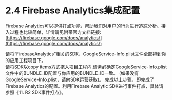 # 2.4 Firebase Analytics集成配置

Firebase Analytics可以提供打点功能，帮助我们对用户的行为进行追踪分析。接入过程也比较简单，详情请见附带官方文档链接: [https://firebase.google.com/docs/analytics/](https://firebase.google.com/docs/analytics/)

请将“FirebaseAnalytics”相关的SDK、GoogleService-Info.plist⽂件全部拖到你的应⽤⼯程项⽬下。  
请将SDK以copy items方式拖入项目工程内.请务必确定GoogleService-Info.plist⽂件中的BUNDLE\_ID配置与你应⽤的BUNDLE\_ID⼀致。 \(如果没有GoogleService-Info.plist，请向SDK运营获取\)。 完成以上步骤，即完成了Firebase Analytics的配置。利用Firebase Analytic SDK进行事件打点，具体请参照《11. R2 SDK事件打点》。

